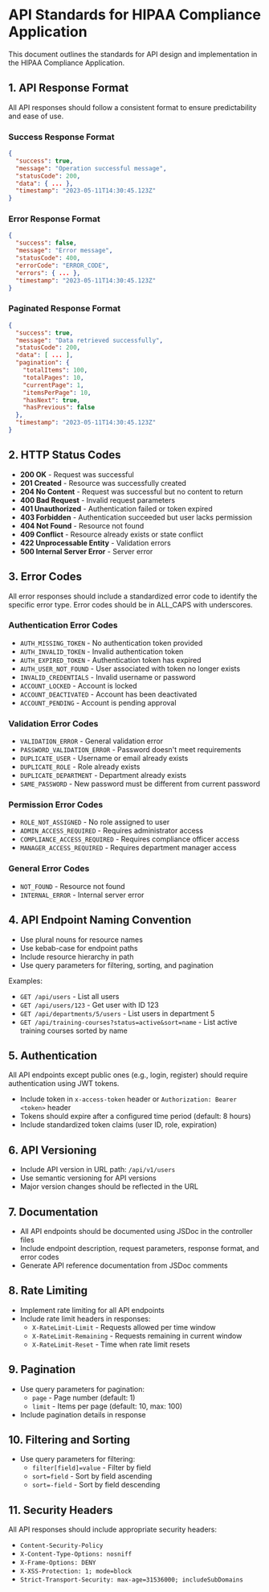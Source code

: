 # API Standards for HIPAA Compliance Application

This document outlines the standards for API design and implementation in the HIPAA Compliance Application.

## 1. API Response Format

All API responses should follow a consistent format to ensure predictability and ease of use.

### Success Response Format

```json
{
  "success": true,
  "message": "Operation successful message",
  "statusCode": 200,
  "data": { ... },
  "timestamp": "2023-05-11T14:30:45.123Z"
}
```

### Error Response Format

```json
{
  "success": false,
  "message": "Error message",
  "statusCode": 400,
  "errorCode": "ERROR_CODE",
  "errors": { ... },
  "timestamp": "2023-05-11T14:30:45.123Z"
}
```

### Paginated Response Format

```json
{
  "success": true,
  "message": "Data retrieved successfully",
  "statusCode": 200,
  "data": [ ... ],
  "pagination": {
    "totalItems": 100,
    "totalPages": 10,
    "currentPage": 1,
    "itemsPerPage": 10,
    "hasNext": true,
    "hasPrevious": false
  },
  "timestamp": "2023-05-11T14:30:45.123Z"
}
```

## 2. HTTP Status Codes

- **200 OK** - Request was successful
- **201 Created** - Resource was successfully created
- **204 No Content** - Request was successful but no content to return
- **400 Bad Request** - Invalid request parameters
- **401 Unauthorized** - Authentication failed or token expired
- **403 Forbidden** - Authentication succeeded but user lacks permission
- **404 Not Found** - Resource not found
- **409 Conflict** - Resource already exists or state conflict
- **422 Unprocessable Entity** - Validation errors
- **500 Internal Server Error** - Server error

## 3. Error Codes

All error responses should include a standardized error code to identify the specific error type. Error codes should be in ALL_CAPS with underscores.

### Authentication Error Codes
- `AUTH_MISSING_TOKEN` - No authentication token provided
- `AUTH_INVALID_TOKEN` - Invalid authentication token
- `AUTH_EXPIRED_TOKEN` - Authentication token has expired
- `AUTH_USER_NOT_FOUND` - User associated with token no longer exists
- `INVALID_CREDENTIALS` - Invalid username or password
- `ACCOUNT_LOCKED` - Account is locked
- `ACCOUNT_DEACTIVATED` - Account has been deactivated
- `ACCOUNT_PENDING` - Account is pending approval

### Validation Error Codes
- `VALIDATION_ERROR` - General validation error
- `PASSWORD_VALIDATION_ERROR` - Password doesn't meet requirements
- `DUPLICATE_USER` - Username or email already exists
- `DUPLICATE_ROLE` - Role already exists
- `DUPLICATE_DEPARTMENT` - Department already exists
- `SAME_PASSWORD` - New password must be different from current password

### Permission Error Codes
- `ROLE_NOT_ASSIGNED` - No role assigned to user
- `ADMIN_ACCESS_REQUIRED` - Requires administrator access
- `COMPLIANCE_ACCESS_REQUIRED` - Requires compliance officer access
- `MANAGER_ACCESS_REQUIRED` - Requires department manager access

### General Error Codes
- `NOT_FOUND` - Resource not found
- `INTERNAL_ERROR` - Internal server error

## 4. API Endpoint Naming Convention

- Use plural nouns for resource names
- Use kebab-case for endpoint paths
- Include resource hierarchy in path
- Use query parameters for filtering, sorting, and pagination

Examples:
- `GET /api/users` - List all users
- `GET /api/users/123` - Get user with ID 123
- `GET /api/departments/5/users` - List users in department 5
- `GET /api/training-courses?status=active&sort=name` - List active training courses sorted by name

## 5. Authentication

All API endpoints except public ones (e.g., login, register) should require authentication using JWT tokens.

- Include token in `x-access-token` header or `Authorization: Bearer <token>` header
- Tokens should expire after a configured time period (default: 8 hours)
- Include standardized token claims (user ID, role, expiration)

## 6. API Versioning

- Include API version in URL path: `/api/v1/users`
- Use semantic versioning for API versions
- Major version changes should be reflected in the URL

## 7. Documentation

- All API endpoints should be documented using JSDoc in the controller files
- Include endpoint description, request parameters, response format, and error codes
- Generate API reference documentation from JSDoc comments

## 8. Rate Limiting

- Implement rate limiting for all API endpoints
- Include rate limit headers in responses:
  - `X-RateLimit-Limit` - Requests allowed per time window
  - `X-RateLimit-Remaining` - Requests remaining in current window
  - `X-RateLimit-Reset` - Time when rate limit resets

## 9. Pagination

- Use query parameters for pagination:
  - `page` - Page number (default: 1)
  - `limit` - Items per page (default: 10, max: 100)
- Include pagination details in response

## 10. Filtering and Sorting

- Use query parameters for filtering:
  - `filter[field]=value` - Filter by field
  - `sort=field` - Sort by field ascending
  - `sort=-field` - Sort by field descending

## 11. Security Headers

All API responses should include appropriate security headers:

- `Content-Security-Policy`
- `X-Content-Type-Options: nosniff`
- `X-Frame-Options: DENY`
- `X-XSS-Protection: 1; mode=block`
- `Strict-Transport-Security: max-age=31536000; includeSubDomains`